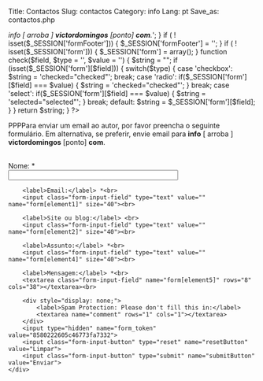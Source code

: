 Title: Contactos
Slug: contactos
Category: info 
Lang: pt
Save_as: contactos.php

<?php
	// Start session.
	session_start();
	
	// Set a key, checked in mailer, prevents against spammers trying to hijack the mailer.
	$security_token = $_SESSION['security_token'] = uniqid(rand());
	
	if ( ! isset($_SESSION['formMessage'])) {
		$_SESSION['formMessage'] = 'Para enviar um email ao autor, por favor preencha o seguinte formul&aacute;rio. Em alternativa, se preferir, envie email para <strong><em>info </em></strong><em>[ arroba ] </em><strong><em>victordomingos</em></strong><em> [ponto] </em><strong><em>com</em></strong><em>.</em>';	
	}
	
	if ( ! isset($_SESSION['formFooter'])) {
		$_SESSION['formFooter'] = '';
	}
	
	if ( ! isset($_SESSION['form'])) {
		$_SESSION['form'] = array();
	}
	
	function check($field, $type = '', $value = '') {
		$string = "";
		if (isset($_SESSION['form'][$field])) {
			switch($type) {
				case 'checkbox':
					$string = 'checked="checked"';
					break;
				case 'radio':
					if($_SESSION['form'][$field] === $value) {
						$string = 'checked="checked"';
					}
					break;
				case 'select':
					if($_SESSION['form'][$field] === $value) {
						$string = 'selected="selected"';
					}
					break;
				default:
					$string = $_SESSION['form'][$field];
			}
		}
		return $string;
	}
?><!DOCTYPE html>


PPPPara enviar um email ao autor, por favor preencha o seguinte formulário. Em alternativa, se preferir, envie email para **info** [ arroba ] **victordomingos** [ponto] **com**.


<div class="message-text"><?php echo $_SESSION['formMessage']; unset($_SESSION['formMessage']); ?></div><br />

<form class="rw-contact-form" action="./mailer.php" method="post" enctype="multipart/form-data">
	 <div>
		<label>Nome:</label> *<br>
		<input class="form-input-field" type="text" value="" name="form[element0]" size="40"><br>

		<label>Email:</label> *<br>
		<input class="form-input-field" type="text" value="" name="form[element1]" size="40"><br>

		<label>Site ou blog:</label> <br>
		<input class="form-input-field" type="text" value="" name="form[element2]" size="40"><br>

		<label>Assunto:</label> *<br>
		<input class="form-input-field" type="text" value="" name="form[element4]" size="40"><br>

		<label>Mensagem:</label> *<br>
		<textarea class="form-input-field" name="form[element5]" rows="8" cols="38"></textarea><br>

		<div style="display: none;">
			<label>Spam Protection: Please don't fill this in:</label>
			<textarea name="comment" rows="1" cols="1"></textarea>
		</div>
		<input type="hidden" name="form_token" value="8580222605c46773fa7332">
		<input class="form-input-button" type="reset" name="resetButton" value="Limpar">
		<input class="form-input-button" type="submit" name="submitButton" value="Enviar">
	</div>
</form>

<br />
<div class="form-footer"><?php echo $_SESSION['formFooter']; unset($_SESSION['formFooter']); ?></div><br />

<?php unset($_SESSION['form']); ?>